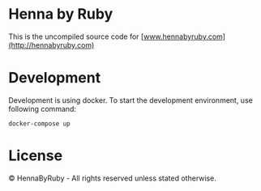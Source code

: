 # Henna by Ruby
This is the uncompiled source code for [www.hennabyruby.com](http://hennabyruby.com)

# Development

Development is using docker. To start the development environment, use following command:

```shell
docker-compose up
```

# License
&copy; HennaByRuby - All rights reserved unless stated otherwise.